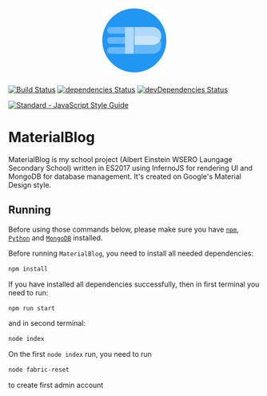 <h1 align="center"><img src="https://github.com/xNerhu/MaterialBlog/blob/master/src/images/logo.png" width="128"></h1>

[![Build Status](https://api.travis-ci.org/xNerhu/MaterialBlog.svg)](https://travis-ci.org/xNerhu/MaterialBlog)
[![dependencies Status](https://david-dm.org/xNerhu/MaterialBlog.svg)](https://david-dm.org/xNerhu/MaterialBlog)
[![devDependencies Status](https://david-dm.org/xNerhu/MaterialBlog/dev-status.svg)](https://david-dm.org/xNerhu/MaterialBlog?type=dev)

[![Standard - JavaScript Style Guide](https://cdn.rawgit.com/feross/standard/master/badge.svg)](https://github.com/feross/standard)

# MaterialBlog
MaterialBlog is my school project (Albert Einstein WSERO Laungage Secondary School) written in ES2017 using InfernoJS for rendering UI and MongoDB for database management.
It's created on Google's Material Design style.

## Running
Before using those commands below, please make sure you have [`npm`](https://www.npmjs.com/), [`Python`](https://www.python.org/) and [`MongoDB`](https://www.mongodb.com/)  installed.

Before running `MaterialBlog`, you need to install all needed dependencies:
```bash
npm install
```

If you have installed all dependencies successfully, then in first terminal you need to run:
```bash
npm run start
```
and in second terminal:
```bash
node index
```

On the first ```node index``` run, you need to run
```bash
node fabric-reset
```
to create first admin account
